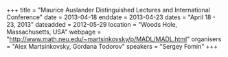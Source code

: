 +++
title = "Maurice Auslander Distinguished Lectures and International Conference"
date = 2013-04-18
enddate = 2013-04-23
dates = "April 18 - 23, 2013"
dateadded = 2012-05-29
location = "Woods Hole, Massachusetts, USA"
webpage = "http://www.math.neu.edu/~martsinkovsky/p/MADL/MADL.html"
organisers = "Alex Martsinkovsky, Gordana Todorov"
speakers = "Sergey Fomin"
+++
